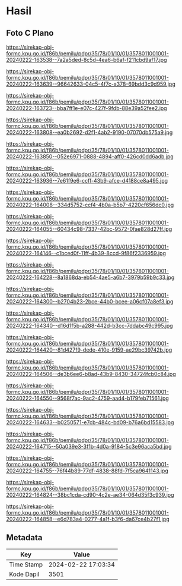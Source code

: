 # Hasil

## Foto C Plano

https://sirekap-obj-formc.kpu.go.id/f86b/pemilu/pdpr/35/78/01/10/01/3578011001001-20240222-163538--7a2a5ded-8c5d-4ea6-b6af-f211cbd9af17.jpg

https://sirekap-obj-formc.kpu.go.id/f86b/pemilu/pdpr/35/78/01/10/01/3578011001001-20240222-163639--96642633-04c5-4f7c-a378-69bdd3c9d959.jpg

https://sirekap-obj-formc.kpu.go.id/f86b/pemilu/pdpr/35/78/01/10/01/3578011001001-20240222-163723--bba7ff1e-e07c-427f-9fdb-88e39a52fee2.jpg

https://sirekap-obj-formc.kpu.go.id/f86b/pemilu/pdpr/35/78/01/10/01/3578011001001-20240222-163808--ea0b2692-d2f1-4ab2-9190-07070db575a9.jpg

https://sirekap-obj-formc.kpu.go.id/f86b/pemilu/pdpr/35/78/01/10/01/3578011001001-20240222-163850--052e6971-0888-4894-aff0-426cd0dd6adb.jpg

https://sirekap-obj-formc.kpu.go.id/f86b/pemilu/pdpr/35/78/01/10/01/3578011001001-20240222-163936--7e61f9e6-ccff-43b9-afce-d4188ce8a495.jpg

https://sirekap-obj-formc.kpu.go.id/f86b/pemilu/pdpr/35/78/01/10/01/3578011001001-20240222-164008--334d5752-ccf4-4b0a-b5b7-4220cf656dc0.jpg

https://sirekap-obj-formc.kpu.go.id/f86b/pemilu/pdpr/35/78/01/10/01/3578011001001-20240222-164055--60434c98-7337-42bc-9572-0fae828d27ff.jpg

https://sirekap-obj-formc.kpu.go.id/f86b/pemilu/pdpr/35/78/01/10/01/3578011001001-20240222-164146--c1bced0f-11ff-4b39-8ccd-9f86f2336959.jpg

https://sirekap-obj-formc.kpu.go.id/f86b/pemilu/pdpr/35/78/01/10/01/3578011001001-20240222-164228--8a1868da-eb54-4ae5-a6b7-3979b59b9c33.jpg

https://sirekap-obj-formc.kpu.go.id/f86b/pemilu/pdpr/35/78/01/10/01/3578011001001-20240222-164300--b2704b23-2bce-44b0-bcee-a06cf07a8ef3.jpg

https://sirekap-obj-formc.kpu.go.id/f86b/pemilu/pdpr/35/78/01/10/01/3578011001001-20240222-164340--d16d1f5b-a288-442d-b3cc-7ddabc49c995.jpg

https://sirekap-obj-formc.kpu.go.id/f86b/pemilu/pdpr/35/78/01/10/01/3578011001001-20240222-164420--81d427f9-dede-410e-9159-ae29bc39742b.jpg

https://sirekap-obj-formc.kpu.go.id/f86b/pemilu/pdpr/35/78/01/10/01/3578011001001-20240222-164506--de3b6ee6-b8ad-43b9-8430-34724fcb0c84.jpg

https://sirekap-obj-formc.kpu.go.id/f86b/pemilu/pdpr/35/78/01/10/01/3578011001001-20240222-164550--9568f7ac-9ac2-4759-aad4-b179feb71561.jpg

https://sirekap-obj-formc.kpu.go.id/f86b/pemilu/pdpr/35/78/01/10/01/3578011001001-20240222-164633--b0250571-e7cb-484c-bd09-b76a6bd15583.jpg

https://sirekap-obj-formc.kpu.go.id/f86b/pemilu/pdpr/35/78/01/10/01/3578011001001-20240222-164715--50a039e3-3f1b-4d0a-9184-5c3e96aca5bd.jpg

https://sirekap-obj-formc.kpu.go.id/f86b/pemilu/pdpr/35/78/01/10/01/3578011001001-20240222-164755--76f44b89-77df-4838-88fd-7f5ca9641143.jpg

https://sirekap-obj-formc.kpu.go.id/f86b/pemilu/pdpr/35/78/01/10/01/3578011001001-20240222-164824--38bc1cda-cd90-4c2e-ae34-064d35f3c939.jpg

https://sirekap-obj-formc.kpu.go.id/f86b/pemilu/pdpr/35/78/01/10/01/3578011001001-20240222-164858--e6d783a4-0277-4a1f-b3f6-da67ce4b27f1.jpg


## Metadata

| Key        | Value               |
| ---------- | ------------------- |
| Time Stamp | 2024-02-22 17:03:34 |
| Kode Dapil | 3501                |



